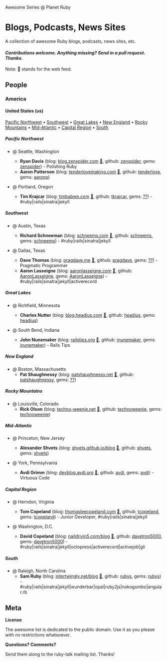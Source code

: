Awesome Series @ Planet Ruby

# Blogs, Podcasts, News Sites

A collection of awesome Ruby blogs, podcasts, news sites, etc.


#### _Contributions welcome. Anything missing? Send in a pull request. Thanks._


Note: :mega: stands for the web feed.


## People

### America

#### United States (us)

[Pacific Northwest](#pacific-northwest) •
[Southwest](#southwest) •
[Great Lakes](#great-lakes) •
[New England](#new-england) •
[Rocky Mountains](#rocky-mountains) •
[Mid-Atlantic](#mid-atlantic) • 
[Capital Region](#capital-region) •
[South](#south)


##### Pacific Northwest

- @ Seattle, Washington
   - **Ryan Davis** (blog: [blog.zenspider.com](http://blog.zenspider.com) [:mega:](http://blog.zenspider.com/atom.xml), github: [zenspider](https://github.com/zenspider), gems: [zenspider](https://rubygems.org/profiles/zenspider)) - Polishing Ruby
   - **Aaron Patterson** (blog: [tenderlovemaking.com](http://tenderlovemaking.com) [:mega:](http://tenderlovemaking.com/atom.xml), github: [tenderlove](https://github.com/tenderlove), gems: [aaronp](https://rubygems.org/profiles/aaronp))

- @ Portland, Oregon
   - **Tim Krajcar** (blog: [timbabwe.com](http://timbabwe.com) [:mega:](http://www.timbabwe.com/atom.xml), github: [tkrajcar](https://github.com/tkrajcar), gems: [??](#)) - #ruby|rails|sinatra|jekyll


##### Southwest

- @ Austin, Texas
   - **Richard Schneeman** (blog: [schneems.com](http://www.schneems.com) [:mega:](http://www.schneems.com/feed.xml), github: [schneems](https://github.com/schneems), gems: [schneems](https://rubygems.org/profiles/schneems)) - #ruby|rails|sinatra|jekyll

- @ Dallas, Texas
   - **Dave Thomas** (blog: [pragdave.me](http://pragdave.me) [:mega:](http://pragdave.me/atom.xml), github: [pragdave](https://github.com/pragdave), gems: [??](#)) - Pragmatic Programmer
   - **Aaron Lasseigne** (blog: [aaronlasseigne.com](http://aaronlasseigne.com) [:mega:](http://aaronlasseigne.com/atom.atom), github: [AaronLasseigne](https://github.com/AaronLasseigne), gems: [AaronLasseigne](https://rubygems.org/profiles/AaronLasseigne)) - #ruby|rails|sinatra|jekyll|activerecord



##### Great Lakes

- @ Richfield, Minnesota
   - **Charles Nutter** (blog: [blog.headius.com](http://blog.headius.com)  [:mega:](http://blog.headius.com/feeds/posts/default), github: [headius](https://github.com/headius), gems: [headius](https://rubygems.org/profiles/headius))

- @ South Bend, Indiana
   - **John Nunemaker** (blog: [railstips.org](http://railstips.org) [:mega:](http://feeds.feedburner.com/railstips?format=xml), github: [jnunemaker](https://github.com/jnunemaker), gems: [jnunemaker](https://rubygems.org/profiles/jnunemaker)) - Rails Tips


##### New England

- @ Boston, Massachusetts
   - **Pat Shaughnessy** (blog: [patshaughnessy.net](http://patshaughnessy.net)  [:mega:](http://feeds.feedburner.com/patshaughnessy?format=xml), github:  [patshaughnessy](https://github.com/patshaughnessy), gems: [??](#))


##### Rocky Mountains

- @ Louisville, Colorado
   - **Rick Olson** (blog: [techno-weenie.net](http://techno-weenie.net) [:mega:](http://feeds.feedburner.com/TechnoWeenie?format=xml), github: [technoweenie](https://github.com/technoweenie), gems: [technoweenie](https://rubygems.org/profiles/technoweenie))


##### Mid-Atlantic

- @ Princeton, New Jersey
   - **Alexander Shvets** (blog: [shvets.github.io/blog](http://shvets.github.io/blog)  [:mega:](http://shvets.github.io/feed.xml), github: [shvets](https://github.com/shvets), gems: [shvets](https://rubygems.org/profiles/shvets))

- @ York, Pennsylvania
   - **Avdi Grimm** (blog: [devblog.avdi.org](http://devblog.avdi.org) [:mega:](http://feeds.feedburner.com/VirtuousCode), github: [avdi](https://github.com/avdi), gems: [avdi](https://rubygems.org/profiles/avdi)) - Virtuous Code

<!-- use wordpress feed ? e.g. http://devblog.avdi.org/feed/
  -->


##### Capital Region

- @ Herndon, Virginia
   - **Tom Copeland** (blog: [thomasleecopeland.com](http://thomasleecopeland.com) [:mega:](http://thomasleecopeland.com/rss.xml), github: [tcopeland](https://github.com/tcopeland), gems: [tcopeland](https://rubygems.org/profiles/tcopeland)) - Junior Developer, #ruby|rails|sinatra|jekyll

- @ Washington, D.C.
   - **David Copeland** (blog: [naildrivin5.com/blog](http://naildrivin5.com/blog) [:mega:](http://naildrivin5.com/atom.xml), github: [davetron5000](https://github.com/davetron5000), gems: [davetron5000](https://rubygems.org/profiles/davetron5000)) - #ruby|rails|sinatra|jekyll|octopress|activerecord|activejob|gli


##### South

- @ Raleigh, North Carolina
   - **Sam Ruby** (blog: [intertwingly.net/blog](http://intertwingly.net/blog) [:mega:](http://intertwingly.net/blog/index.atom), github: [rubys](https://github.com/rubys), gems: [rubys](https://rubygems.org/profiles/rubys)) - #ruby|rails|sinatra|jekyll|wunderbar|opal|ruby2js|nokogumbo|angular.rb


<!--

[graysoftinc]
  title    = James Edward Gray II @ Edmond, OK › United States
  link     = http://graysoftinc.com
  feed     = http://graysoftinc.com/feed.xml
  includes = Ruby|Rails|Sinatra|Jekyll|Regex
  github   = JEG2
  rubygems = ??

[halogenandtoast]
  title    = Matthew Mongeau (Halogen and Toast) @ Quincy, MA › United States
  link     = http://www.halogenandtoast.com
  feed     = http://www.halogenandtoast.com/rss/
  includes = Ruby|Rails|Sinatra|Jekyll
  github   = halogenandtoast
  rubygems = ??

[saturnflyer]
  title    = Jim Gay (Saturn Flyer) @ Arlington, VA › United States
  link     = http://www.saturnflyer.com/blog
  feed     = http://feeds2.feedburner.com/saturnflyer
  includes = Ruby|Rails|Sinatra|Jekyll
  github   = saturnflyer
  rubygems = ??

[markphelps]
  title    = Mark Phelps @ Durham, NC › United States
  link     = http://www.markphelps.me
  feed     = http://www.markphelps.me/feed.xml 
  includes = Ruby|Rails|Sinatra|Jekyll
  github   = markphelps
  rubygems = ??

[danielpclark]
  title    = Daniel P. Clark (6ft Dan) @ Winchester, VA › United States 
  link     = http://6ftdan.com
  feed     = http://feeds.feedburner.com/DanielPClark
  includes = Ruby|Rails|Sinatra|Jekyll
  github   = danielpclark
  rubygems = ??

[ultrasaurus]
  title    = Sarah Allen @ San Francisco, CA › United States
  link     = http://www.ultrasaurus.com 
  feed     = http://www.ultrasaurus.com/feed/ 
  includes = Ruby|Rails|Sinatra|Jekyll
  github   = ultrasaurus
  rubygems = ??

[sarahmei]
  title    = Sarah Mei @ San Francisco, CA › United States
  link     = http://www.sarahmei.com/blog
  feed     = http://www.sarahmei.com/blog/feed/ 
  includes = Ruby|Rails|Sinatra|Jekyll
  github   = sarahmei
  rubygems = ??

[tmm1]
  title    = Aman Gupta @ San Francisco, CA › United States
  link     = http://tmm1.net
  feed     = http://tmm1.net/atom.xml
  includes = Ruby|Rails|Sinatra|Jekyll
  github   = tmm1
  rubygems = ??

[sandimetz]
  title    = Sandi Metz @ Durham, NC › United States
  link     = http://www.sandimetz.com/blog
  feed     = http://www.sandimetz.com/blog?format=RSS
  includes = Ruby|Rails|Sinatra|Jekyll
  github   = skmetz
  rubygems = ??

[mperham]
  title    = Mike Perham @ Portland, OR › United States
  link     = http://www.mikeperham.com
  feed     = http://www.mikeperham.com/feed.xml
  includes = Ruby|Rails|Sinatra|Jekyll
  github   = mperham
  rubygems = ??

[evanphx]
  title    = Evan Phoenix @  Los Angeles, CA › United States
  link     = http://blog.fallingsnow.net
  feed     = http://blog.fallingsnow.net/feed/
  includes = Ruby|Rails|Sinatra|Jekyll
  github   = evanphx
  rubygems = ??

[davearonson]
  title    = Dave Aronson (Codosaurus) @ Fairfax, VA › United States
  link     = http://blog.codosaur.us
  feed     = http://feeds.feedburner.com/AttackOfTheCodosaurus?format=xml
  includes = Ruby|Rails
  github   = davearonson
  rubygems = ??


[jaredcwhite]
  title    = Jared White @ Sebastopol, CA › United States
  link     = http://rubyist.jaredwhite.com
  feed     = http://rubyist.jaredwhite.com/rss/
  includes = Ruby|Rails|Sinatra|Jekyll|ActiveRecord|Opal
  github   = jaredcwhite
  rubygems = ??

[adamsanderson]
  title    = Adam Sanderson @ Seattle, WA › United States
  link     = http://www.monkeyandcrow.com
  feed     = http://feeds.feedburner.com/MonkeyAndCrow
  includes = Ruby|Rails|Sinatra|Jekyll
  github   = adamsanderson
-->




## Meta

**License**

The awesome list is dedicated to the public domain. Use it as you please with no restrictions whatsoever.

**Questions? Comments?**

Send them along to the ruby-talk mailing list. Thanks!

